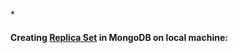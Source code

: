 *<h4> Creating <a href="https://github.com/yogeshagrawal50/MongoDB-Summary/blob/main/mongo_replica_m2qe6.txt"> Replica Set</a> in MongoDB on local machine:<h4>


